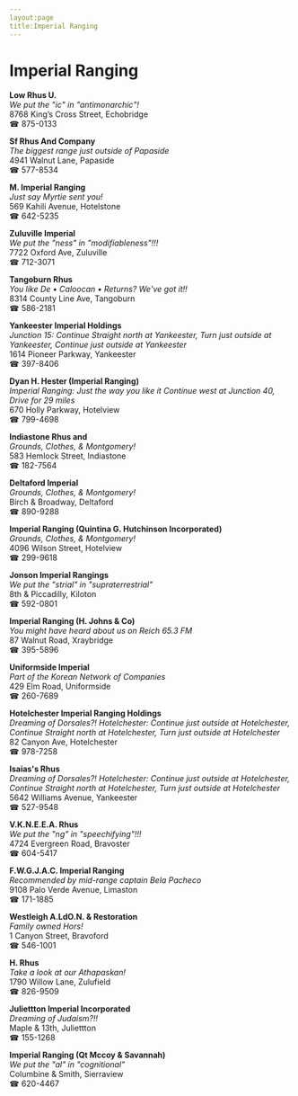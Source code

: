```yaml
---
layout:page
title:Imperial Ranging
---
```

# Imperial Ranging

**Low Rhus U.**  
_We put the "ic" in "antimonarchic"!_  
8768 King’s Cross Street, Echobridge  
☎ 875-0133



**Sf Rhus And Company**  
_The biggest range just outside of Papaside_  
4941 Walnut Lane, Papaside  
☎ 577-8534



**M. Imperial Ranging**  
_Just say Myrtie sent you!_  
569 Kahili Avenue, Hotelstone  
☎ 642-5235



**Zuluville Imperial**  
_We put the "ness" in "modifiableness"!!!_  
7722 Oxford Ave, Zuluville  
☎ 712-3071



**Tangoburn Rhus**  
_You like De • Caloocan • Returns? We've got it!!_  
8314 County Line Ave, Tangoburn  
☎ 586-2181



**Yankeester Imperial Holdings**  
_Junction 15: Continue Straight north at Yankeester, Turn just outside at Yankeester, Continue just outside at Yankeester_  
1614 Pioneer Parkway, Yankeester  
☎ 397-8406



**Dyan H. Hester (Imperial Ranging)**  
_Imperial Ranging: Just the way you like it 
Continue west at Junction 40, Drive for 29 miles_  
670 Holly Parkway, Hotelview  
☎ 799-4698



**Indiastone Rhus and**  
_Grounds, Clothes, & Montgomery!_  
583 Hemlock Street, Indiastone  
☎ 182-7564



**Deltaford Imperial**  
_Grounds, Clothes, & Montgomery!_  
Birch & Broadway, Deltaford  
☎ 890-9288



**Imperial Ranging (Quintina G. Hutchinson Incorporated)**  
_Grounds, Clothes, & Montgomery!_  
4096 Wilson Street, Hotelview  
☎ 299-9618



**Jonson Imperial Rangings**  
_We put the "strial" in "supraterrestrial"_  
8th & Piccadilly, Kiloton  
☎ 592-0801



**Imperial Ranging (H. Johns & Co)**  
_You might have heard about us on Reich 65.3 FM_  
87 Walnut Road, Xraybridge  
☎ 395-5896



**Uniformside Imperial**  
_Part of the Korean Network of Companies_  
429 Elm Road, Uniformside  
☎ 260-7689



**Hotelchester Imperial Ranging Holdings**  
_Dreaming of Dorsales?! 
Hotelchester: Continue just outside at Hotelchester, Continue Straight north at Hotelchester, Turn just outside at Hotelchester_  
82 Canyon Ave, Hotelchester  
☎ 978-7258



**Isaias's Rhus**  
_Dreaming of Dorsales?! 
Hotelchester: Continue just outside at Hotelchester, Continue Straight north at Hotelchester, Turn just outside at Hotelchester_  
5642 Williams Avenue, Yankeester  
☎ 527-9548



**V.K.N.E.E.A. Rhus**  
_We put the "ng" in "speechifying"!!!_  
4724 Evergreen Road, Bravoster  
☎ 604-5417



**F.W.G.J.A.C. Imperial Ranging**  
_Recommended by mid-range captain Bela Pacheco_  
9108 Palo Verde Avenue, Limaston  
☎ 171-1885



**Westleigh A.LdO.N. & Restoration**  
_Family owned Hors!_  
1 Canyon Street, Bravoford  
☎ 546-1001



**H. Rhus**  
_Take a look at our Athapaskan!_  
1790 Willow Lane, Zulufield  
☎ 826-9509



**Juliettton Imperial Incorporated**  
_Dreaming of Judaism?!!_  
Maple & 13th, Juliettton  
☎ 155-1268



**Imperial Ranging (Qt Mccoy & Savannah)**  
_We put the "al" in "cognitional"_  
Columbine & Smith, Sierraview  
☎ 620-4467



